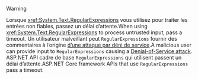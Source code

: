 > [!WARNING]
> <span data-ttu-id="267e3-101">Lorsque <xref:System.Text.RegularExpressions> vous utilisez pour traiter les entrées non fiables, passez un délai d’attente.</span><span class="sxs-lookup"><span data-stu-id="267e3-101">When using <xref:System.Text.RegularExpressions> to process untrusted input, pass a timeout.</span></span> <span data-ttu-id="267e3-102">Un utilisateur malveillant peut `RegularExpressions` fournir des commentaires à l’origine [d’une attaque par déni de service](https://www.us-cert.gov/ncas/tips/ST04-015).</span><span class="sxs-lookup"><span data-stu-id="267e3-102">A malicious user can provide input to `RegularExpressions` causing a [Denial-of-Service attack](https://www.us-cert.gov/ncas/tips/ST04-015).</span></span> <span data-ttu-id="267e3-103">ASP.NET API cadre de base `RegularExpressions` qui utilisent passent un délai d’attente.</span><span class="sxs-lookup"><span data-stu-id="267e3-103">ASP.NET Core framework APIs that use `RegularExpressions` pass a timeout.</span></span>